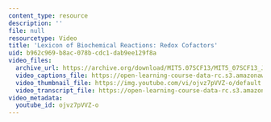 ```yaml
---
content_type: resource
description: ''
file: null
resourcetype: Video
title: 'Lexicon of Biochemical Reactions: Redox Cofactors'
uid: b962c969-b8ac-078b-cdc1-dab9ee129f8a
video_files:
  archive_url: https://archive.org/download/MIT5.07SCF13/MIT5_07SCF13_JoAnne_Redox_300k.mp4
  video_captions_file: https://open-learning-course-data-rc.s3.amazonaws.com/5-07sc-biological-chemistry-i-fall-2013/f92c6cf1c3615abe991f854cdb84cd3e_ojvz7pVVZ-o.vtt
  video_thumbnail_file: https://img.youtube.com/vi/ojvz7pVVZ-o/default.jpg
  video_transcript_file: https://open-learning-course-data-rc.s3.amazonaws.com/5-07sc-biological-chemistry-i-fall-2013/807adbe4770ca4e447db9e6cc3186bcf_ojvz7pVVZ-o.pdf
video_metadata:
  youtube_id: ojvz7pVVZ-o
---
```

